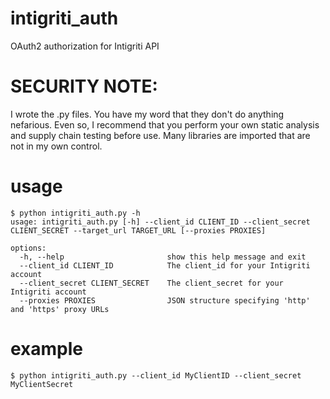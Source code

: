 # intigriti_auth
OAuth2 authorization for Intigriti API

# SECURITY NOTE:
I wrote the .py files.  You have my word that they don't do anything nefarious.  Even so, I recommend that you perform
your own static analysis and supply chain testing before use.  Many libraries are imported that are not in my own control.

# usage
```
$ python intigriti_auth.py -h
usage: intigriti_auth.py [-h] --client_id CLIENT_ID --client_secret CLIENT_SECRET --target_url TARGET_URL [--proxies PROXIES]

options:
  -h, --help                       show this help message and exit
  --client_id CLIENT_ID            The client_id for your Intigriti account
  --client_secret CLIENT_SECRET    The client_secret for your Intigriti account
  --proxies PROXIES                JSON structure specifying 'http' and 'https' proxy URLs

```

# example
```
$ python intigriti_auth.py --client_id MyClientID --client_secret MyClientSecret
```

